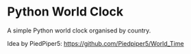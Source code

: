 # Python World Clock

A simple Python world clock organised by country.

Idea by PiedPiper5: https://github.com/Piedpiper5/World_Time
